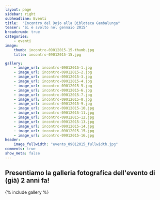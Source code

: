 ```yaml
---
layout: page
sidebar: right
subheadline: Eventi
title:  "Incontro del Dojo alla Bibloteca Gambalunga"
teaser: "Si è svolto nel gennaio 2015"
breadcrumb: true
categories:
    - eventi
image:
    thumb: incontro-09012015-15-thumb.jpg
    title: incontro-09012015-15.jpg

gallery:
    - image_url: incontro-09012015-1.jpg
    - image_url: incontro-09012015-2.jpg
    - image_url: incontro-09012015-3.jpg
    - image_url: incontro-09012015-4.jpg  
    - image_url: incontro-09012015-5.jpg     
    - image_url: incontro-09012015-6.jpg
    - image_url: incontro-09012015-7.jpg
    - image_url: incontro-09012015-8.jpg
    - image_url: incontro-09012015-9.jpg
    - image_url: incontro-09012015-10.jpg
    - image_url: incontro-09012015-11.jpg
    - image_url: incontro-09012015-12.jpg
    - image_url: incontro-09012015-13.jpg
    - image_url: incontro-09012015-14.jpg
    - image_url: incontro-09012015-15.jpg
    - image_url: incontro-09012015-16.jpg
header:
    image_fullwidth: "evento_09012015_fullwidth.jpg"
comments: true
show_meta: false
---
```


## Presentiamo la galleria fotografica dell'evento di (già) 2 anni fa!

{% include gallery %}
